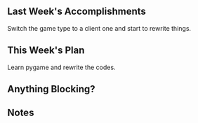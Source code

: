## Last Week's Accomplishments

Switch the game type to a client one and start to rewrite things.

## This Week's Plan

Learn pygame and rewrite the codes.

## Anything Blocking?



## Notes


